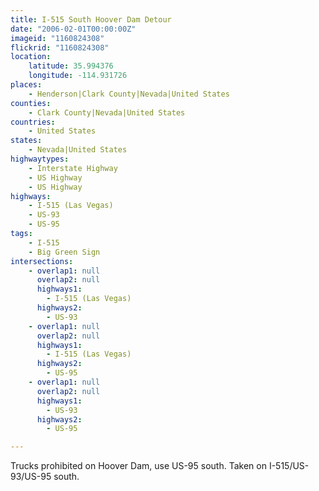 ```yaml
---
title: I-515 South Hoover Dam Detour
date: "2006-02-01T00:00:00Z"
imageid: "1160824308"
flickrid: "1160824308"
location:
    latitude: 35.994376
    longitude: -114.931726
places:
    - Henderson|Clark County|Nevada|United States
counties:
    - Clark County|Nevada|United States
countries:
    - United States
states:
    - Nevada|United States
highwaytypes:
    - Interstate Highway
    - US Highway
    - US Highway
highways:
    - I-515 (Las Vegas)
    - US-93
    - US-95
tags:
    - I-515
    - Big Green Sign
intersections:
    - overlap1: null
      overlap2: null
      highways1:
        - I-515 (Las Vegas)
      highways2:
        - US-93
    - overlap1: null
      overlap2: null
      highways1:
        - I-515 (Las Vegas)
      highways2:
        - US-95
    - overlap1: null
      overlap2: null
      highways1:
        - US-93
      highways2:
        - US-95

---
```

Trucks prohibited on Hoover Dam, use US-95 south.  Taken on I-515/US-93/US-95 south.